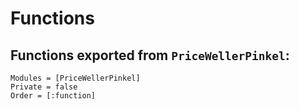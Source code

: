 # Functions

## Functions exported from `PriceWellerPinkel`:

```@autodocs
Modules = [PriceWellerPinkel]
Private = false
Order = [:function]
```
